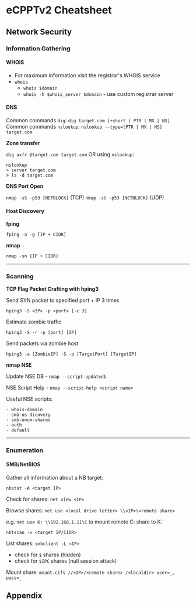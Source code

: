 # eCPPTv2 Cheatsheet

## Network Security

### Information Gathering

#### WHOIS

* For maximum information visit the registrar's WHOIS service
* `whois`
  * `whois $domain`
  * `whois -h $whois_server $domain` - use custom registrar server

#### DNS

Common commands `dig`: `dig target.com [+short | PTR | MX | NS]`
Common commands `nslookup`: `nslookup --type=[PTR | MX | NS] target.com`

**Zone transfer** 

`dig axfr @target.com target.com` OR using `nslookup`:

```
nslookup
> server target.com
> ls -d target.com
```
**DNS Port Open**

`nmap -sS -p53 [NETBLOCK]` (TCP)
`nmap -sU -p53 [NETBLOCK]` (UDP)


#### Host Discovery

**fping**

`fping -a -g [IP + CIDR]`

**nmap**

`nmap -sn [IP + CIDR]`

---
### Scanning

**TCP Flag Packet Crafting with hping3**

Send SYN packet to specified port + IP 3 times

`hping3 -S <IP> -p <port> [-c 3]`

Estimate zombie traffic

`hping3 -S -r -p [port] [IP]`

Send packets via zombie host

`hping3 -a [ZombieIP] -S -p [TargetPort] [TargetIP]`

**nmap NSE**

Update NSE DB - `nmap --script-updatedb`

NSE Script Help - `nmap --script-help <script name>`

Useful NSE scripts:

```
- whois-domain
- smb-os-dicovery
- smb-enum-shares
- auth
- default
```
---
### Enumeration

#### SMB/NetBIOS

Gather all information about a NB target:

<i class="fa fa-windows fa-lg"></i>

`nbstat -A <target IP>`

Check for shares: `net view <IP>`

Browse shares: `net use <local drive letter> \\<IP>\<remote share>`

e.g. `net use K: \\192.168.1.11\C` to mount remote C: share to K:`

<i class="fa fa-linux fa-lg"></i>

`nbtscan -v <target IP/CIDR>`

List shares: `smbclient -L <IP>`

* check for `$` shares (hidden)
* check for `$IPC` shares (null session attack)

Mount share: `mount.cifs //<IP>/<remote share> /<localdir> user=_, pass=_`

## Appendix
